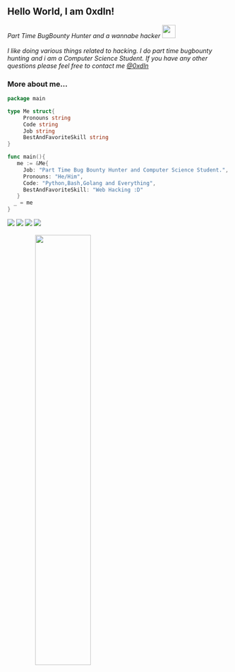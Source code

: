 <h2> Hello World, I am 0xdln! </h2>
<p><em>Part Time BugBounty Hunter and a wannabe hacker <img src="https://media.giphy.com/media/WUlplcMpOCEmTGBtBW/giphy.gif" width="30"><br><br>
I like doing various things related to hacking. I do part time bugbounty hunting and i am a Computer Science Student. If you have any other questions please feel free to contact me <a href="http://twitter.com/0xdln">@0xdln</h1></a>
</em></p>


### More about me...
```go
package main

type Me struct{
     Pronouns string
     Code string
     Job string
     BestAndFavoriteSkill string
}

func main(){
   me := &Me{
     Job: "Part Time Bug Bounty Hunter and Computer Science Student.",
     Pronouns: "He/Him",
     Code: "Python,Bash,Golang and Everything",
     BestAndFavoriteSkill: "Web Hacking :D"
   }
  _ = me
}

```
[![](https://img.shields.io/twitter/follow/0xdln?color=gray&logo=twitter&label=%400xdln&style=flat)](https://twitter.com/0xdln)
[![](https://img.shields.io/github/followers/0xdln1?color=gray&label=%400xdln1&logo=GitHub)](https://github.com/0xdln1)
[![](https://img.shields.io/github/stars/0xdln1?color=gray&logo=GitHub)](https://github.com/0xdln1)
[![](https://img.shields.io/badge/-hackerone-black?logo=hackerone&color=gray&style=flat)](https://hackerone.com/0xdln)
<br>
<br>
<img src="https://github-readme-stats.vercel.app/api?username=0xdln1&show_icons=true&theme=radical" width="50%" style=" text-align: center;">

